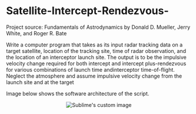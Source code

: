 # Satellite-Intercept-Rendezvous-

Project source: Fundamentals of Astrodynamics by Donald D. Mueller, Jerry White, and Roger R. Bate

Write a computer program that takes as its input radar tracking data on a target satellite, location of the tracking site, 
time of radar observation, and the location of an interceptor launch site. The output is to be the impulsive velocity 
change required for both intercept and intercept plus-rendezvous for various combinations of launch time andinterceptor 
time-of-flight. Neglect the atmosphere and assume impulsive velocity change from the launch site and at the target

Image below shows the software architecture of the script.

<p align="center">
  <img src="https://github.com/waldyr/Sublime-Installer/blob/master/sublime_text.png?raw=true" alt="Sublime's custom image"/>
</p>
